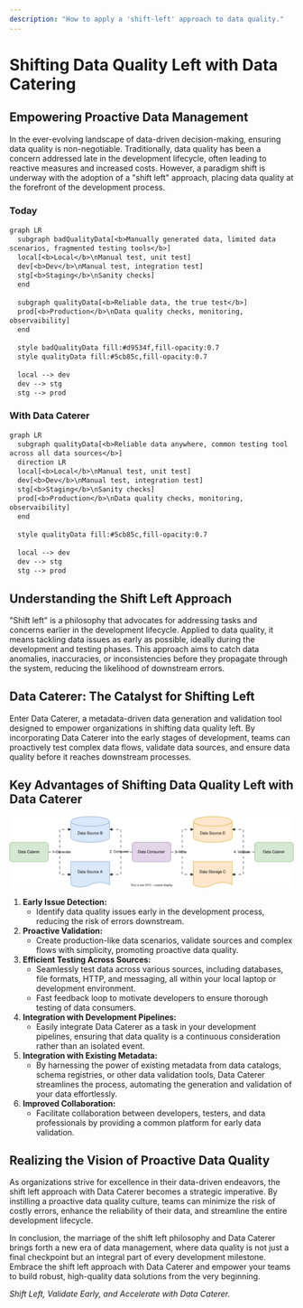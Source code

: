 ```yaml
---
description: "How to apply a 'shift-left' approach to data quality."
---
```


# Shifting Data Quality Left with Data Catering

## Empowering Proactive Data Management

In the ever-evolving landscape of data-driven decision-making, ensuring data quality is non-negotiable. Traditionally,
data quality has been a concern addressed late in the development lifecycle, often leading to reactive measures and
increased costs. However, a paradigm shift is underway with the adoption of a "shift left" approach, placing data
quality at the forefront of the development process.

### Today

``` mermaid
graph LR
  subgraph badQualityData[<b>Manually generated data, limited data scenarios, fragmented testing tools</b>]
  local[<b>Local</b>\nManual test, unit test]
  dev[<b>Dev</b>\nManual test, integration test]
  stg[<b>Staging</b>\nSanity checks]
  end
  
  subgraph qualityData[<b>Reliable data, the true test</b>]
  prod[<b>Production</b>\nData quality checks, monitoring, observaibility]
  end
  
  style badQualityData fill:#d9534f,fill-opacity:0.7
  style qualityData fill:#5cb85c,fill-opacity:0.7
  
  local --> dev
  dev --> stg
  stg --> prod
```

### With Data Caterer


``` mermaid
graph LR
  subgraph qualityData[<b>Reliable data anywhere, common testing tool across all data sources</b>]
  direction LR
  local[<b>Local</b>\nManual test, unit test]
  dev[<b>Dev</b>\nManual test, integration test]
  stg[<b>Staging</b>\nSanity checks]
  prod[<b>Production</b>\nData quality checks, monitoring, observaibility]
  end
  
  style qualityData fill:#5cb85c,fill-opacity:0.7
  
  local --> dev
  dev --> stg
  stg --> prod
```

## Understanding the Shift Left Approach

"Shift left" is a philosophy that advocates for addressing tasks and concerns earlier in the development lifecycle.
Applied to data quality, it means tackling data issues as early as possible, ideally during the development and testing
phases. This approach aims to catch data anomalies, inaccuracies, or inconsistencies before they propagate through the
system, reducing the likelihood of downstream errors.

## Data Caterer: The Catalyst for Shifting Left

Enter Data Caterer, a metadata-driven data generation and validation tool designed to empower organizations in shifting
data quality left. By incorporating Data Caterer into the early stages of development, teams can proactively test
complex data flows, validate data sources, and ensure data quality before it reaches downstream processes.

## Key Advantages of Shifting Data Quality Left with Data Caterer

![Data Caterer generate and validate data flows](../../diagrams/high_level_flow-basic-flow.svg)

1. **Early Issue Detection:**
    - Identify data quality issues early in the development process, reducing the risk of errors downstream.
2. **Proactive Validation:**
    - Create production-like data scenarios, validate sources and complex flows with simplicity, promoting proactive 
      data quality.
3. **Efficient Testing Across Sources:**
    - Seamlessly test data across various sources, including databases, file formats, HTTP, and messaging, all within 
      your local laptop or development environment.
    - Fast feedback loop to motivate developers to ensure thorough testing of data consumers.
4. **Integration with Development Pipelines:**
    - Easily integrate Data Caterer as a task in your development pipelines, ensuring that data quality is a continuous 
      consideration rather than an isolated event.
5. **Integration with Existing Metadata:**
    - By harnessing the power of existing metadata from data catalogs, schema registries, or other data validation tools,
      Data Caterer streamlines the process, automating the generation and validation of your data effortlessly.
6. **Improved Collaboration:**
    - Facilitate collaboration between developers, testers, and data professionals by providing a common platform for
      early data validation.

## Realizing the Vision of Proactive Data Quality

As organizations strive for excellence in their data-driven endeavors, the shift left approach with Data Caterer
becomes a strategic imperative. By instilling a proactive data quality culture, teams can minimize the risk of costly
errors, enhance the reliability of their data, and streamline the entire development lifecycle.

In conclusion, the marriage of the shift left philosophy and Data Caterer brings forth a new era of data management,
where data quality is not just a final checkpoint but an integral part of every development milestone. Embrace the shift
left approach with Data Caterer and empower your teams to build robust, high-quality data solutions from the very
beginning.

*Shift Left, Validate Early, and Accelerate with Data Caterer.*
